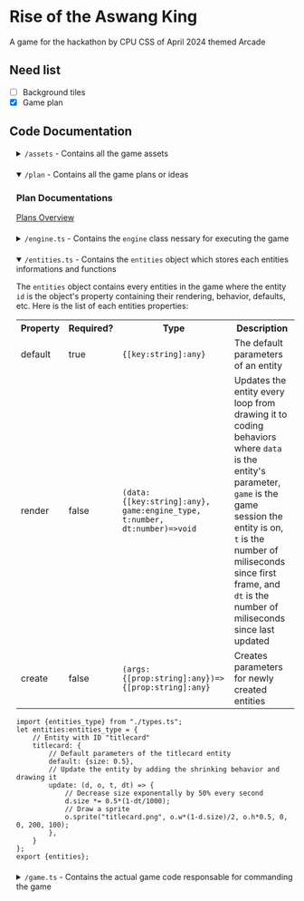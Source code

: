 # Rise of the Aswang King
A game for the hackathon by CPU CSS of April 2024 themed Arcade

## Need list
 - [ ] Background tiles
 - [x] Game plan

## Code Documentation
<style>
details {
    padding-left: 10px;
    border-left: 2px solid #fff2;
    margin-bottom: 20px;
}
</style>
<details>
    <summary><code>/assets</code> - Contains all the game assets</summary>
    <h3>Images</h3>
    <ul>
        <li>Aswang.png</li>
        <li>MC.png</li>
        <li>Rise_of_the_Aswang_King.png</li>
        <li>spirtes.png</li>
    </ul>
</details>
<details open>
    <summary><code>/plan</code> - Contains all the game plans or ideas</summary>
  	<h3>Plan Documentations</h3>
    <p><a href="./plan/0.-Plans-Overview.md">Plans Overview</a></p>
</details>
<details>
    <summary><code>/engine.ts</code> - Contains the <code>engine</code> class nessary for executing the game</summary>
    <table>
        <tr><th>Public Methods</th><th>Type</th><th>Default</th><th>Description</th><tr>
        <tr><td><code><span class="hljs-built_in">constructor</span>(width<span class="hljs-attr">?:number</span>, height<span class="hljs-attr">?:number</span>, dom<span class="hljs-attr">?:HTMLCanvasElement</span>)</code></td><td>void</td><td></td><td>Constructor in creating a game session</td><tr>
        <tr><td>dom</td><td>HTMLCanvasElement</td><td>New Canvas</td><td>Canvas element responsible for displaying graphics</td><tr>
        <tr><td>w</td><td>number</td><td>320</td><td>Width of Canvas</td><tr>
        <tr><td>h</td><td>number</td><td>240</td><td>Height of Canvas</td><tr>
        <tr><td>z</td><td>number</td><td>w/320</td><td>Size of 1 asset pixel to canvas pixel</td><tr>
        <tr><td>fps</td><td>number</td><td>30</td><td>Target frames per second</td><tr>
        <tr><td><code><span class="hljs-built_in">load</span>(...files<span class="hljs-attr">:string[]</span>)</code></td><td>void</td><td></td><td>Load files into cache from <code>/asset</code></td><tr>
        <tr><td><code><span class="hljs-built_in">start_loop</span>()</code></td><td>void</td><td></td><td>Starts game loop, trigger by default after <code>load</code></td><tr>
        <tr><td><code><span class="hljs-built_in">stop_loop</span>()</code></td><td>void</td><td></td><td>Stops game loop</td><tr>
        <tr><td><code><span class="hljs-built_in">scene</span>(id<span class="hljs-attr">:string</span>, scene<span class="hljs-attr">?:(dt_start:number,dt_last:number)=>void</span>)</code></td><td>void</td><td></td><td>If <code>scene</code> is undefined or there is no current scene then set <code>id</code> has current scene, if scene is defined then add <code>scene</code> with <code>id</code></td><tr>
        <tr><td><code><span class="hljs-built_in">on</span>(event<span class="hljs-attr">:string</span>, action<span class="hljs-attr">:(...args:any[])=>any</span>)</code></td><td>void</td><td></td><td>Adds an event listener for keyboard or joystick, if inside <code>scene</code> method then only listening if that scene is currently activated, else listening at all times</td><tr>
        <tr><td>sprite_boxed</td><td>boolean</td><td>false</td><td>For debuging, displays a red box on each sprite</td><tr>
        <tr><td><code><span class="hljs-built_in">sprite</span>(img<span class="hljs-attr">:string</span>, x<span class="hljs-attr">:number</span>, y<span class="hljs-attr">:number</span>, cx<span class="hljs-attr">:number</span>, cw<span class="hljs-attr">:number</span>, ch<span class="hljs-attr">:number</span>, x<span class="hljs-attr">:number</span>, fx<span class="hljs-attr">?:boolean</span>, fy<span class="hljs-attr">?:boolean</span>)</code></td><td>void</td><td><code>fx=false</code>, <code>fy=false</code></td><td>Draws a clipped image from a sprite image
            <table>
                <tr><th>Argument</th><th>Description</th></tr>
                <tr><td>img</td><td>The sprite image, ensure it is already loaded in memory!</td></tr>
                <tr><td>x</td><td>X direction to put the clipped image</td></tr>
                <tr><td>y</td><td>Y direction to put the clipped image</td></tr>
                <tr><td>cx</td><td>X direction in sprite image to clip</td></tr>
                <tr><td>cy</td><td>Y direction in sprite image to clip</td></tr>
                <tr><td>cw</td><td>Width of clipped area in sprite image</td></tr>
                <tr><td>ch</td><td>Height of clipped area in sprite image</td></tr>
                <tr><td>fx</td><td>Flip clipped image in the X direction?</td></tr>
                <tr><td>fy</td><td>Flip clipped image in the Y direction?</td></tr>
            </table>
        </td><tr>
        <tr><td><code><span class="hljs-built_in">draw</span>(type<span class="hljs-attr">?:string</span>, data<span class="hljs-attr">?:{[index:string]:any}</span>)</code></td><td>void</td><td></td><td>For debuging, draws an entity of type <code>type</code> with <code>data</code> has its data without its behavior</td><tr>
        <tr><td><code><span class="hljs-built_in">render</span>(p<span class="hljs-attr">?:HTMLElement</span>)</code></td><td>void</td><td><code>p=document.body</code></td><td>Inserts the canvas element to parent element which by default is the page body</td><tr>
    </table>
</details>
<details open>
    <summary><code>/entities.ts</code> - Contains the <code>entities</code> object which stores each entities informations and functions</summary>
    <p>The <code>entities</code> object contains every entities in the game where the entity <code>id</code> is the object's property containing their rendering, behavior, defaults, etc. Here is the list of each entities properties:</p>
    <table>
        <tr><th>Property</th><th>Required?</th><th>Type</th><th>Description</th><tr>
        <tr><td>default</td><td>true</td><td><code>{[key:string]:any}</code></td><td>The default parameters of an entity</td><tr>
        <tr><td>render</td><td>false</td><td><code>(data:{[key:string]:any}, game:engine_type, t:number, dt:number)=>void</code></td><td>Updates the entity every loop from drawing it to coding behaviors where <code>data</code> is the entity's parameter, <code>game</code> is the game session the entity is on, <code>t</code> is the number of miliseconds since first frame, and <code>dt</code> is the number of miliseconds since last updated</td><tr>
        <tr><td>create</td><td>false</td><td><code>(args:{[prop:string]:any})=>{[prop:string]:any}</code></td><td>Creates parameters for newly created entities</td><tr>
    </table>
    <pre><code class="lang-javascript"><span class="hljs-built_in">import</span> {entities_type} <span class="hljs-built_in">from</span> <span class="hljs-string">"./types.ts"</span>;
<span class="hljs-built_in">let</span> entities<span class="hljs-attr">:entities_type</span> = {
    <span class="hljs-comment">// Entity with ID "titlecard"</span>
    titlecard: {
        <span class="hljs-comment">// Default parameters of the titlecard entity</span>
        default: {size: <span class="hljs-number">0.5</span>},
        <span class="hljs-comment">// Update the entity by adding the shrinking behavior and drawing it</span>
        update: (d, o, t, dt) => {
            <span class="hljs-comment">// Decrease size exponentally by 50% every second</span>
            <span class="hljs-built_in">d</span>.size *= <span class="hljs-number">0.5</span>*(<span class="hljs-number">1</span>-dt/<span class="hljs-number">1000</span>);
            <span class="hljs-comment">// Draw a sprite</span>
            <span class="hljs-built_in">o</span>.sprite(<span class="hljs-string">"titlecard.png"</span>, <span class="hljs-built_in">o</span>.w*(<span class="hljs-number">1</span>-<span class="hljs-built_in">d</span>.size)/<span class="hljs-number">2</span>, <span class="hljs-built_in">o</span>.h*<span class="hljs-number">0.5</span>, <span class="hljs-number">0</span>, <span class="hljs-number">0</span>, <span class="hljs-number">200</span>, <span class="hljs-number">100</span>);
        },
    }
};
<span class="hljs-built_in">export</span> {entities};</code></pre>
</details>
<details>
    <summary><code>/game.ts</code> - Contains the actual game code responsable for commanding the game</summary>
    <p>Here is an example of <code>/game.js</code> with comments using the class <code>engine</code> defined in <code>/engine.ts</code>:</p>
    <pre><code class="lang-javascript"><span class="hljs-comment">// Import engine class</span>
<span class="hljs-built_in">import</span> {engine} <span class="hljs-built_in">from</span> <span class="hljs-string">"./engine.ts"</span>;
<span class="hljs-comment">// Create new game session with 640x480 screen</span>
<span class="hljs-built_in">let</span> game = <span class="hljs-built_in">new</span> engine(<span class="hljs-number">640</span>, <span class="hljs-number">480</span>);</code>
<span class="hljs-comment">// Display canvas into html body</span>
<span class="hljs-built_in">game</span>.render();</code>
<span class="hljs-comment">// Load nessary files into memory</span>
<span class="hljs-built_in">game</span>.load(<span class="hljs-string">"sprites.png"</span>, <span class="hljs-string">"sprites.png"</span>, <span class="hljs-string">"music.mp3"</span>);
<span class="hljs-comment">// Create new scene by default it become the active scene</span>
<span class="hljs-built_in">game</span>.scene(<span class="hljs-string">"menu"</span>, (t, dt) => {
    <span class="hljs-comment">// Draw the title card entity defined from "entity.ts"</span>
    <span class="hljs-built_in">game</span>.draw(<span class="hljs-string">"titlecard"</span>);
    <span class="hljs-comment">// Draw the play button entity with parameters</span>
    <span class="hljs-built_in">game</span>.draw(<span class="hljs-string">"play"</span>, {text: <span class="hljs-string">"Play!"</span>});
    <span class="hljs-comment">// Switch to next scene when the "Enter" or "Space" key is pressed</span>
    <span class="hljs-built_in">game</span>.on(<span class="hljs-string">"enter,space"</span>, ()=><span class="hljs-built_in">game</span>.scene(<span class="hljs-string">"level1"</span>));
});
<span class="hljs-comment">// Create entity has player</span>
<span class="hljs-built_in">let</span> player = <span class="hljs-built_in">game</span>.entity(<span class="hljs-string">"player"</span>);
<span class="hljs-comment">// Create next scene named "level1"</span></code>
<span class="hljs-built_in">game</span>.scene(<span class="hljs-string">"menu"</span>, (t, dt) => {
    <span class="hljs-comment">// Update the player</span>
    <span class="hljs-built_in">game</span>.add(<span class="hljs-built_in">player</span>);
});
</code></pre>
</details>